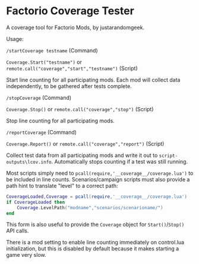 # Factorio Coverage Tester

A coverage tool for Factorio Mods, by justarandomgeek.

Usage:

`/startCoverage testname` (Command)

`Coverage.Start("testname")` or `remote.call("coverage","start","testname")` (Script)

Start line counting for all participating mods. Each mod will collect data independently, to be gathered after tests complete.


`/stopCoverage` (Command)

`Coverage.Stop()` or `remote.call("coverage","stop")` (Script)

Stop line counting for all participating mods.


`/reportCoverage` (Command)

`Coverage.Report()` or `remote.call("coverage","report")` (Script)

Collect test data from all participating mods and write it out to `script-outputs\lcov.info`. Automatically stops counting if a test was still running.


Most scripts simply need to `pcall(require,'__coverage__/coverage.lua')` to be included in line counts. Scenarios/campaign scripts must also provide a path hint to translate "level" to a correct path:
```lua
CoverageLoaded,Coverage = pcall(require,'__coverage__/coverage.lua')
if CoverageLoaded then
    Coverage.LevelPath("modname","scenarios/scenarioname/")
end
```
This form is also useful to provide the `Coverage` object for `Start()`/`Stop()` API calls.


There is a mod setting to enable line counting immediately on control.lua initialization, but this is disabled by default because it makes starting a game very slow.
